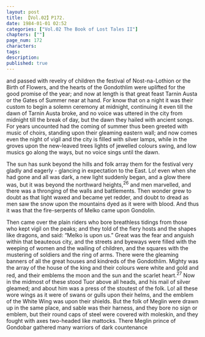 ```yaml
---
layout: post
title: 【Vol.02】P172.
date: 1984-01-01 02:52
categories: ["Vol.02 The Book of Lost Tales II"]
chapters: [""]
page_num: 172
characters: 
tags: 
description: 
published: true
---
```


<p style="text-indent: 0;">
and passed with revelry of children the festival of Nost-na-Lothion or the Birth of Flowers, and the hearts of the Gondothlim were uplifted for the good promise of the year; and now at length is that great feast Tarnin Austa or the Gates of Summer near at hand. For know that on a night it was their custom to begin a solemn ceremony at midnight, continuing it even till the dawn of Tarnin Austa broke, and no voice was uttered in the city from midnight till the break of day, but the dawn they hailed with ancient songs. For years uncounted had the coming of summer thus been greeted with music of choirs, standing upon their gleaming eastern wall; and now comes even the night of vigil and the city is filled with silver lamps, while in the groves upon the new-leaved trees lights of jewelled colours swing, and low musics go along the ways, but no voice sings until the dawn.
</p>

The sun has sunk beyond the hills and folk array them for the festival very gladly and eagerly - glancing in expectation to the East. Lo! even when she had gone and all was dark, a new light suddenly began, and a glow there was, but it was beyond the northward heights,<SUP>26</SUP> and men marvelled, and there was a thronging of the walls and battlements. Then wonder grew to doubt as that light waxed and became yet redder, and doubt to dread as men saw the snow upon the mountains dyed as it were with blood. And thus it was that the fire-serpents of Melko came upon Gondolin.

Then came over the plain riders who bore breathless tidings from those who kept vigil on the peaks; and they told of the fiery hosts and the shapes like dragons, and said: “Melko is upon us.”<I></I> Great was the fear and anguish within that beauteous city, and the streets and byeways were filled with the weeping of women and the wailing of children, and the squares with the mustering of soldiers and the ring of arms. There were the gleaming banners of all the great houses and kindreds of the Gondothlim. Mighty was the array of the house of the king and their colours were white and gold and red, and their emblems the moon and the sun and the scarlet heart.<SUP>27</SUP> Now in the midmost of these stood Tuor above all heads, and his mail of silver gleamed; and about him was a press of the stoutest of the folk. Lo! all these wore wings as it were of swans or gulls upon their helms, and the emblem of the White Wing was upon their shields. But the folk of Meglin were drawn up in the same place, and sable was their harness, and they bore no sign or emblem, but their round caps of steel were covered with moleskin, and they fought with axes two-headed like mattocks. There Meglin prince of Gondobar gathered many warriors of dark countenance


